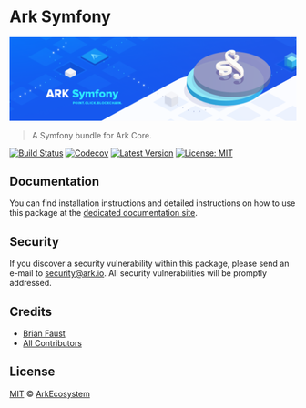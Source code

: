 # Ark Symfony

<p align="center">
    <img src="https://github.com/ArkEcosystem/symfony/blob/master/banner.png" />
</p>

> A Symfony bundle for Ark Core.

[![Build Status](https://travis-ci.org/ArkEcosystem/symfony.svg)](https://travis-ci.org/ArkEcosystem/symfony)
[![Codecov](https://img.shields.io/codecov/c/github/arkecosystem/symfony/master.svg)](https://codecov.io/gh/arkecosystem/symfony)
[![Latest Version](https://img.shields.io/github/release/ArkEcosystem/symfony.svg)](https://github.com/ArkEcosystem/symfony/releases)
[![License: MIT](https://img.shields.io/badge/License-MIT-yellow.svg)](https://opensource.org/licenses/MIT)

## Documentation

You can find installation instructions and detailed instructions on how to use this package at the [dedicated documentation site](https://docs.ark.io/developers/sdk/frameworks/symfony.html).

## Security

If you discover a security vulnerability within this package, please send an e-mail to security@ark.io. All security vulnerabilities will be promptly addressed.

## Credits

- [Brian Faust](https://github.com/faustbrian)
- [All Contributors](../../../../contributors)

## License

[MIT](LICENSE) © [ArkEcosystem](https://ark.io)

